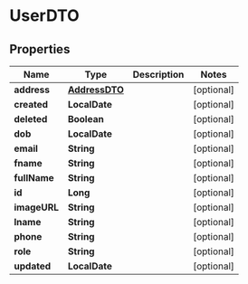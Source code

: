 

# UserDTO

## Properties

Name | Type | Description | Notes
------------ | ------------- | ------------- | -------------
**address** | [**AddressDTO**](AddressDTO.md) |  |  [optional]
**created** | **LocalDate** |  |  [optional]
**deleted** | **Boolean** |  |  [optional]
**dob** | **LocalDate** |  |  [optional]
**email** | **String** |  |  [optional]
**fname** | **String** |  |  [optional]
**fullName** | **String** |  |  [optional]
**id** | **Long** |  |  [optional]
**imageURL** | **String** |  |  [optional]
**lname** | **String** |  |  [optional]
**phone** | **String** |  |  [optional]
**role** | **String** |  |  [optional]
**updated** | **LocalDate** |  |  [optional]



